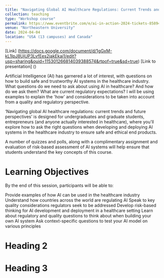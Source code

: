 ```yaml
---
title: "Navigating Global AI Healthcare Regulations: Current Trends and Future Perspectives"
collection: teaching
type: "Workshop course"
permalink: https://www.eventbrite.com/e/ai-in-action-2024-tickets-858946932397?aff=oddtdtcreator
venue: "Northeastern University"
date: 2024-04-04
location: "USA (13 campuses) and Canada"
---
```

[Link] (https://docs.google.com/document/d/1gGxM-kL1IpJ8UjUP3LvfEes2jakEkai1/edit?usp=sharing&ouid=115301266814039388574&rtpof=true&sd=true)
[Link to presentation] ()

Artificial Intelligence (AI) has garnered a lot of interest, with questions on how to build safe and trustworthy AI systems in the healthcare industry. 
What questions do we need to ask about using AI in healthcare? And how do we ask them? What are current regulatory expectations? I will be using examples to explain the 'how' and considerations to be taken into account from a quality and regulatory perspective.

‘Navigating global AI healthcare regulations: current trends and future perspectives’ is designed for undergraduates and graduate students, entrepreneurs (and anyone actually interested in healthcare), where you'll explore how to ask the right questions when developing and deploying AI systems in the healthcare industry to ensure safe and ethical end products.

A number of quizzes and polls, along with a complimentary assignment and evaluation of risk-based assessment of AI systems will help ensure that students understand the key concepts of this course. 

Learning Objectives
======

By the end of this session, participants will be able to:

Provide examples of how AI can be used in the healthcare industry
Understand how countries across the world are regulating AI
Speak to key quality considerations regulators seek to be addressed
Develop risk-based thinking for AI development and deployment in a healthcare setting
Learn about regulatory and quality questions to think about when building your own AI system
Ask context-specific questions to test your AI model on various principles

Heading 2
======

Heading 3
======